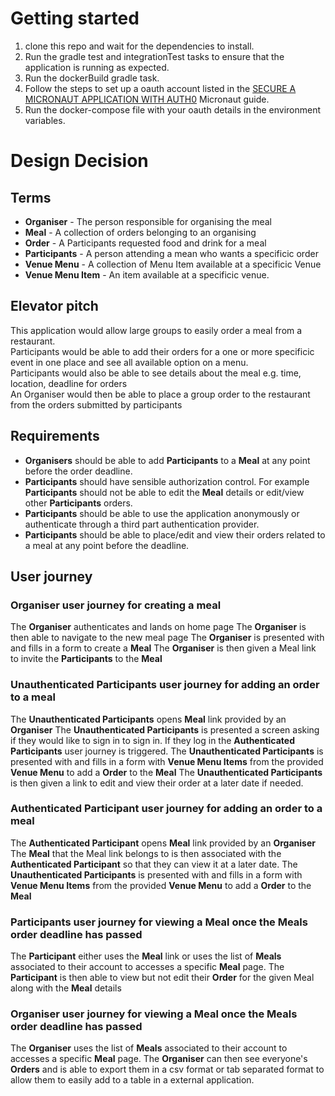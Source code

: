 # Getting started

1. clone this repo and wait for the dependencies to install.
2. Run the gradle test and integrationTest tasks to ensure that the application is running as expected.  
3. Run the dockerBuild gradle task.  
4. Follow the steps to set up a oauth account listed in the [SECURE A MICRONAUT APPLICATION WITH AUTH0](https://guides.micronaut.io/latest/micronaut-oauth2-auth0-gradle-java.html) Micronaut guide.   
5. Run the docker-compose file with your oauth details in the environment variables.

# Design Decision

## Terms
- **Organiser** - The person responsible for organising the meal
- **Meal** - A collection of orders belonging to an organising
- **Order** - A Participants requested food and drink for a meal
- **Participants** - A person attending a mean who wants a specificic order
- **Venue Menu** - A collection of Menu Item available at a specificic Venue
- **Venue Menu Item** - An item available at a specificic venue.


## Elevator pitch
This application would allow large groups to easily order a meal from a restaurant.    
Participants would be able to add their orders for a one or more specificic event in one place and see all available option on a menu.  
Participants would also be able to see details about the meal e.g. time, location, deadline for orders  
An Organiser would then be able to place a group order to the restaurant from the orders submitted by participants

## Requirements
- **Organisers** should be able to add **Participants** to a **Meal** at any point before the order deadline.
- **Participants** should have sensible authorization control. For example **Participants** should not be able to edit the **Meal** details or edit/view other **Participants** orders.
- **Participants** should be able to use the application anonymously or authenticate through a third part authentication provider.
- **Participants** should be able to place/edit and view their orders related to a meal at any point before the deadline.



## User journey
### **Organiser** user journey for creating a meal
The **Organiser** authenticates and lands on home page
The **Organiser** is then able to navigate to the new meal page
The **Organiser** is presented with and fills in a form to create a **Meal**
The **Organiser** is then given a Meal link to invite the **Participants** to the **Meal**

### **Unauthenticated Participants** user journey for adding an order to a meal
The **Unauthenticated Participants** opens **Meal** link provided by an **Organiser**
The **Unauthenticated Participants** is presented a screen asking if they would like to sign in to sign in. If they log in the **Authenticated Participants** user journey is triggered.
The **Unauthenticated Participants** is presented with and fills in a form with **Venue Menu Items** from the provided **Venue Menu** to add a **Order** to the **Meal**
The **Unauthenticated Participants** is then given a link to edit and view their order at a later date if needed.

### **Authenticated Participant** user journey for adding an order to a meal
The **Authenticated Participant** opens **Meal** link provided by an **Organiser**
The **Meal** that the Meal link belongs to is then associated with the **Authenticated Participant** so that they can view it at a later date.
The **Unauthenticated Participants** is presented with and fills in a form with **Venue Menu Items** from the provided **Venue Menu** to add a **Order** to the **Meal**

### **Participants** user journey for viewing a **Meal** once the **Meals** order deadline has passed
The **Participant** either uses the **Meal** link or uses the list of **Meals** associated to their account to accesses a specific **Meal** page.
The **Participant** is then able to view but not edit their **Order** for the given Meal along with the **Meal** details

### **Organiser** user journey for viewing a **Meal** once the **Meals** order deadline has passed
The **Organiser** uses the list of **Meals** associated to their account to accesses a specific **Meal** page.
The **Organiser** can then see everyone's **Orders** and is able to export them in a csv format or tab separated format to allow them to easily add to a table in a external application.